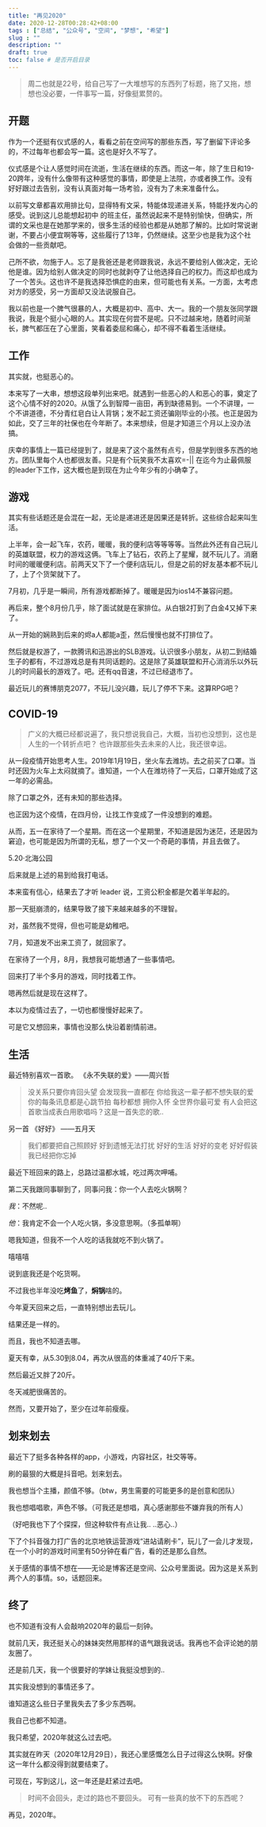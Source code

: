 ```yaml
---
title: "再见2020"
date: 2020-12-28T00:28:42+08:00
tags : ["总结", "公众号", "空间", "梦想", "希望"]
slug : ""
description: ""
draft: true
toc: false # 是否开启目录
---
```


> 周二也就是22号，给自己写了一大堆想写的东西列了标题，拖了又拖，想想也没必要，一件事写一篇，好像挺累赘的。
> 
## 开题
作为一个还挺有仪式感的人，看看之前在空间写的那些东西，写了删留下评论多的，不过每年也都会写一篇。这也是好久不写了。

仪式感是个让人感觉时间在流逝，生活在继续的东西。而这一年，除了生日和19-20跨年，没有什么像带有这种感觉的事情，即使是上法院，亦或者换工作。没有好好跟过去告别，没有认真面对每一场考验，没有为了未来准备什么。

以前写文章都喜欢用排比句，显得特有文采，特能体现递进关系，特能抒发内心的感受。说到这儿总能想起初中 的班主任，虽然说起来不是特别愉快，但确实，所谓的文采也是在她那学来的，很多生活的经验也都是从她那了解的。比如时常说谢谢，不要占小便宜啊等等，这些履行了13年，仍然继续。这至少也是我为这个社会做的一些贡献吧。

己所不欲，勿施于人。忘了是我爸还是老师跟我说，永远不要给别人做决定，无论他是谁。因为给别人做决定的同时也就剥夺了让他选择自己的权力。而这却也成为了一个苦头。这也许不是我选择恐惧症的由来，但可能也有关系。一方面，太考虑对方的感受，另一方面却又没法说服自己。

我以前也是一个脾气很暴的人，大概是初中、高中、大一。我的一个朋友张同学跟我说，我是个挺小心眼的人。其实现在何尝不是呢。只不过越来地，随着时间渐长，脾气都压在了心里面，笑看着委屈和痛心，却不得不看着生活继续。

## 工作
其实就，也挺恶心的。

本来写了一大串，想想这段单列出来吧。就遇到一些恶心的人和恶心的事，奠定了这个心情不好的2020。从饿了么到智障一亩田，再到缺德易到。一个不讲理，一个不讲道德，不分青红皂白让人背锅；发不起工资还骗刚毕业的小孩。也正是因为如此，交了三年的社保也在今年断了。本来想续，但是才知道三个月以上没办法搞。

庆幸的事情上一篇已经提到了，就是来了这个虽然有点亏，但是学到很多东西的地方。团队里每个人也都很友善。只是有个玩笑我不太喜欢=-\|\|
在迄今为止最佩服的leader下工作，这大概也是到现在为止今年少有的小确幸了。


## 游戏
其实有些话题还是会混在一起，无论是递进还是因果还是转折。这些综合起来叫生活。

上半年，会一起飞车，农药，暖暖，我的便利店等等等等。当然此外还有自己玩儿的英雄联盟，权力的游戏这俩。飞车上了钻石，农药上了星耀，就不玩儿了。消磨时间的暖暖便利店。前两天又下了一个便利店玩儿，但是之前的好友基本都不玩儿了，上了个货架就下了。

7月初，几乎是一瞬间，所有游戏都断掉了。暖暖是因为ios14不兼容问题。

再后来，整个8月份几乎，除了面试就是在家排位。从白银2打到了白金4又掉下来了。

从一开始的娴熟到后来的烬a人都能a歪，然后慢慢也就不打排位了。

然后就是权游了，一款腾讯和迅游出的SLB游戏。认识很多小朋友，从初二到结婚生子的都有，不过游戏总是有共同话题的。这是除了英雄联盟和开心消消乐以外玩儿的时间最长的游戏了。吧。还有qq音速，不过已经退市了。

最近玩儿的赛博朋克2077，不玩儿没兴趣，玩儿了停不下来。这算RPG吧？

## COVID-19
 > 广义的大概已经都说遍了，我只想说我自己，大概，当初也没想到，这也是人生的一个转折点吧？
> 也许跟那些失去未来的人比，我还很幸运。

从一段疫情开始思考人生。2019年1月19日，坐火车去潍坊。去之前买了口罩。当时还因为火车上太闷就摘了。谁知道，一个人在潍坊待了一天后，口罩开始成了这一年的必需品。

除了口罩之外，还有未知的那些选择。

也正因为这个疫情，在四月份，让找工作变成了一件没想到的难题。

从而，五一在家待了一个星期。而在这一个星期里，不知道是因为迷茫，还是因为窘迫，也可能是因为所谓的无私，想了一个又一个奇葩的事情，并且去做了。


5.20·北海公园


后来就是上述的易到给我打电话。

本来蛮有信心，结果去了才听 leader 说，工资公积金都是欠着半年起的。

那一天挺崩溃的，结果导致了接下来越来越多的不理智。

对，虽然我不觉得，但也可能是幼稚吧。

7月，知道发不出来工资了，就回家了。

在家待了一个月，8月，我想我可能想通了一些事情吧。

回来打了半个多月的游戏，同时找着工作。

嗯再然后就是现在这样了。

本以为疫情过去了，一切也都慢慢好起来了。

可是它又想回来，事情也没那么快沿着剧情前进。

## 生活

最近特别喜欢一首歌。
《永不失联的爱》——周兴哲
> 没关系只要你肯回头望
> 会发现我一直都在
> 你给我这一辈子都不想失联的爱
> 你的每条讯息都是心跳节拍
> 每秒都想 拥你入怀
> 全世界你最可爱
	有人会把这首歌当成表白用歌唱吗？这是一首失恋的歌.. 

另一首
《好好》 ——五月天
> 我们都要把自己照顾好
> 好到遗憾无法打扰
> 好好的生活
> 好好的变老
> 好好假装我已经把你忘掉


最近下班回来的路上，总路过温都水城，吃过两次呷哺。

第二天我跟同事聊到了，同事问我：你一个人去吃火锅啊？

*我*：不然呢..

*他*：我肯定不会一个人吃火锅，多没意思啊。（多孤单啊）

嗯我知道，但我不一个人吃的话我就吃不到火锅了。

嘻嘻嘻

说到底我还是个吃货啊。

不过我也半年没吃**烤鱼**了，**焖锅**啥的。


今年夏天回来之后，一直特别想出去玩儿。

结果还是一样的。


而且，我也不知道去哪。


夏天有幸，从5.30到8.04，再次从很高的体重减了40斤下来。

然后最近又胖了20斤。

冬天减肥很痛苦的。

然而，又要开始了，至少在过年前瘦瘦。

## 划来划去

最近下了挺多各种各样的app，小游戏，内容社区，社交等等。

刷的最狠的大概是抖音吧。划来划去。

我也想当个主播，颜值不够。（btw，男生需要的可能更多的是创意和团队）

我也想唱唱歌，声色不够。（可我还是想唱，真心感谢那些不嫌弃我的所有人）

（好吧我也下了个探探，但这种软件有点让我.. ..恶心..）

下了个抖音强力打广告的北京地铁运营游戏“进站请刷卡”，玩儿了一会儿才发现，在一个小时的游戏时间里有50分钟在看广告，看的还是那么自然。

关于感情的事情不想在——无论是博客还是空间、公众号里面说。因为这是关系到两个人的事情。so，话题回来。

## 终了
也不知道有没有人会敲响2020年的最后一刻钟。

就前几天，我还挺关心的妹妹突然用那样的语气跟我说话。我再也不会评论她的朋友圈了。

还是前几天，我一个很要好的学妹让我挺没想到的..

其实我没想到的事情还多了。

谁知道这么些日子里我失去了多少东西啊。

我自己也都不知道。

我只希望，2020年就这么过去吧。

其实就在昨天（2020年12月29日），我还心里感慨怎么日子过得这么快啊。好像这一年什么都没得到就要结束了。

可现在，写到这儿，这一年还是赶紧过去吧。

> 时间不会回头，走过的路也不要回头。
> 可有一些真的放不下的东西呢？

再见，2020年。

